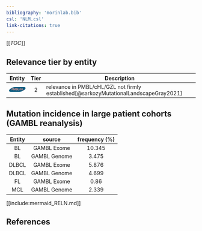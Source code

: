 ```yaml
---
bibliography: 'morinlab.bib'
csl: 'NLM.csl'
link-citations: true
---
```


[[_TOC_]]




## Relevance tier by entity

|Entity|Tier|Description|
|:------:|:----:|--------------------------------------|
|![PMBL](images/icons/PMBL_tier2.png)|2|relevance in PMBL/cHL/GZL not firmly established[@sarkozyMutationalLandscapeGray2021]|


## Mutation incidence in large patient cohorts (GAMBL reanalysis)

|Entity|source |frequency (%)|
|:------:|:----:|:----:|
|BL|GAMBL Exome |10.345 |
|BL|GAMBL Genome |3.475 |
|DLBCL|GAMBL Exome |5.876 |
|DLBCL|GAMBL Genome |4.699 |
|FL|GAMBL Exome |0.86 |
|MCL|GAMBL Genome |2.339 |


[[include:mermaid_RELN.md]]

## References


